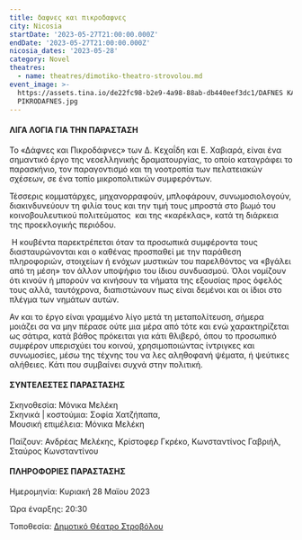 ```yaml
---
title: δαφνες και πικροδαφνες
city: Nicosia
startDate: '2023-05-27T21:00:00.000Z'
endDate: '2023-05-27T21:00:00.000Z'
nicosia_dates: '2023-05-28'
category: Novel
theatres:
  - name: theatres/dimotiko-theatro-strovolou.md
event_image: >-
  https://assets.tina.io/de22fc98-b2e9-4a98-88ab-db440eef3dc1/DAFNES KAI
  PIKRODAFNES.jpg
---
```


#### ΛΙΓΑ ΛΟΓΙΑ ΓΙΑ ΤΗΝ ΠΑΡΑΣΤΑΣΗ

Το «Δάφνες και Πικροδάφνες» των Δ. Κεχαΐδη και Ε. Χαβιαρά, είναι ένα σημαντικό έργο της νεοελληνικής δραματουργίας, το οποίο καταγράφει το παρασκήνιο, τον παραγοντισμό και τη νοοτροπία των πελατειακών σχέσεων, σε ένα τοπίο μικροπολιτικών συμφερόντων.

Τέσσερις κομματάρχες, μηχανορραφούν, μπλοφάρουν, συνωμοσιολογούν, διακινδυνεύουν τη φιλία τους και την τιμή τους μπροστά στο βωμό του κοινοβουλευτικού πολιτεύματος  και της «καρέκλας», κατά τη διάρκεια της προεκλογικής περιόδου.

 Η κουβέντα παρεκτρέπεται όταν τα προσωπικά συμφέροντα τους διασταυρώνονται και ο καθένας προσπαθεί με την παράθεση πληροφοριών, στοιχείων ή ενόχων μυστικών του παρελθόντος να «βγάλει από τη μέση» τον άλλον υποψήφιο του ίδιου συνδυασμού. Όλοι νομίζουν ότι κινούν ή μπορούν να κινήσουν τα νήματα της εξουσίας προς όφελός τους αλλά, ταυτόχρονα, διαπιστώνουν πως είναι δεμένοι και οι ίδιοι στο πλέγμα των νημάτων αυτών.

Αν και το έργο είναι γραμμένο λίγο μετά τη μεταπολίτευση, σήμερα μοιάζει σα να μην πέρασε ούτε μια μέρα από τότε και ενώ χαρακτηρίζεται ως σάτιρα, κατά βάθος πρόκειται για κάτι θλιβερό, όπου το προσωπικό συμφέρον υπερισχύει του κοινού, χρησιμοποιώντας ίντριγκες και συνωμοσίες, μέσω της τέχνης του να λες αληθοφανή ψέματα, ή ψεύτικες αλήθειες. Κάτι που συμβαίνει συχνά στην πολιτική.

#### ΣΥΝΤΕΛΕΣΤΕΣ ΠΑΡΑΣΤΑΣΗΣ

Σκηνοθεσία: Μόνικα Μελέκη\
Σκηνικά | κοστούμια: Σοφία Χατζήπαπα,\
Μουσική επιμέλεια: Μόνικα Μελέκη

Παίζουν: Ανδρέας Μελέκης, Κρίστοφερ Γκρέκο, Κωνσταντίνος Γαβριήλ, Σταύρος Κωνσταντίνου

#### ΠΛΗΡΟΦΟΡΙΕΣ ΠΑΡΑΣΤΑΣΗΣ

Ημερομηνία: Κυριακή 28 Μαϊου 2023

Ώρα έναρξης: 20:30

Τοποθεσία: [Δημοτικό Θέατρο Στροβόλου](?#map)







